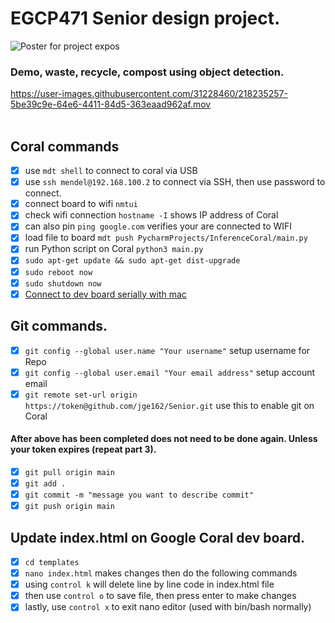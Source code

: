 # EGCP471 Senior design project.

![Poster for project expos](https://github.com/jge162/471-SeniorDesign/blob/main/Poster.png?raw=true)

### Demo, waste, recycle, compost using object detection. 
https://user-images.githubusercontent.com/31228460/218235257-5be39c9e-64e6-4411-84d5-363eaad962af.mov
<br></br>



## Coral commands 

- [x] use `mdt shell` to connect to coral via USB
- [x] use `ssh mendel@192.168.100.2` to connect via SSH, then use password to connect. 
- [x] connect board to wifi `nmtui`
- [x] check wifi connection `hostname -I` shows IP address of Coral
- [x] can also pin `ping google.com` verifies your are connected to WIFI
- [x] load file to board `mdt push PycharmProjects/InferenceCoral/main.py`
- [x] run Python script on Coral `python3 main.py`
- [x] `sudo apt-get update && sudo apt-get dist-upgrade`
- [x] `sudo reboot now`
- [x] `sudo shutdown now`
- [x] [Connect to dev board serially with mac](https://coral.ai/docs/dev-board/serial-console/#connect-with-macos)

## Git commands.

- [x] `git config --global user.name "Your username"` setup username for Repo
- [x] `git config --global user.email "Your email address"` setup account email
- [x] `git remote set-url origin https://token@github.com/jge162/Senior.git` use this to enable git on Coral
#### After above has been completed does not need to be done again. Unless your token expires (repeat part 3).
- [x] `git pull origin main` 
- [x] `git add .`
- [x] `git commit -m "message you want to describe commit"`
- [x] `git push origin main`

## Update index.html on Google Coral dev board.

- [x] `cd templates`
- [x] `nano index.html` makes changes then do the following commands
- [x] using `control k` will delete line by line code in index.html file
- [x] then use `control o` to save file, then press enter to make changes
- [x] lastly, use `control x` to exit nano editor (used with bin/bash normally)

<br> </br>


